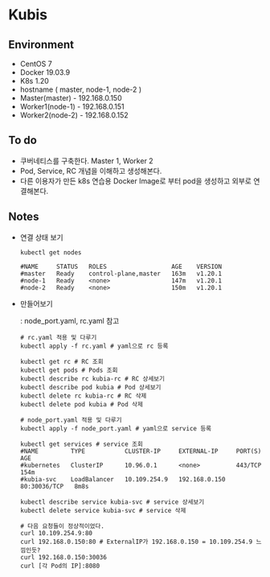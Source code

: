 # Kubis

## Environment

- CentOS 7
- Docker 19.03.9
- K8s 1.20
- hostname ( master, node-1, node-2 )
- Master(master)  - 192.168.0.150
- Worker1(node-1) - 192.168.0.151
- Worker2(node-2) - 192.168.0.152

## To do

- 쿠버네티스를 구축한다. Master 1, Worker 2
- Pod, Service, RC 개념을 이해하고 생성해본다.
- 다른 이용자가 만든 k8s 연습용 Docker Image로 부터 pod을 생성하고 외부로 연결해본다.

## Notes

- 연결 상태 보기

  ```
  kubectl get nodes
  
  #NAME     STATUS   ROLES                  AGE    VERSION
  #master   Ready    control-plane,master   163m   v1.20.1
  #node-1   Ready    <none>                 147m   v1.20.1
  #node-2   Ready    <none>                 150m   v1.20.1
  ```

- 만들어보기

  : node_port.yaml, rc.yaml 참고

  ```
  # rc.yaml 적용 및 다루기
  kubectl apply -f rc.yaml # yaml으로 rc 등록
  
  kubectl get rc # RC 조회
  kubectl get pods # Pods 조회
  kubectl describe rc kubia-rc # RC 상세보기
  kubectl describe pod kubia # Pod 상세보기
  kubectl delete rc kubia-rc # RC 삭제
  kubectl delete pod kubia # Pod 삭제
  ```

  ```
  # node_port.yaml 적용 및 다루기
  kubectl apply -f node_port.yaml # yaml으로 service 등록
  
  kubectl get services # service 조회
  #NAME         TYPE           CLUSTER-IP     EXTERNAL-IP     PORT(S)        AGE
  #kubernetes   ClusterIP      10.96.0.1      <none>          443/TCP        154m
  #kubia-svc    LoadBalancer   10.109.254.9   192.168.0.150   80:30036/TCP   8m8s
  
  kubectl describe service kubia-svc # service 상세보기
  kubectl delete service kubia-svc # service 삭제
  
  # 다음 요청들이 정상적이었다.
  curl 10.109.254.9:80
  curl 192.168.0.150:80 # ExternalIP가 192.168.0.150 = 10.109.254.9 느낌인듯?
  curl 192.168.0.150:30036
  curl [각 Pod의 IP]:8080
  ```

  